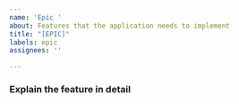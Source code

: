 ```yaml
---
name: 'Epic '
about: Features that the application needs to implement
title: "[EPIC]"
labels: epic
assignees: ''

---
```


### Explain the feature in detail
